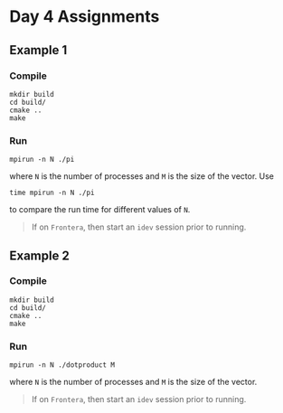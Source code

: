 # Day 4 Assignments

## Example 1

### Compile
```
mkdir build
cd build/
cmake ..
make 
```

### Run
```
mpirun -n N ./pi
```
where `N` is the number of processes and `M` is the size of the vector. Use
```
time mpirun -n N ./pi
```
to compare the run time for different values of `N`.

> If on `Frontera`, then start an `idev` session prior to running. 


## Example 2

### Compile
```
mkdir build
cd build/
cmake ..
make 
```

### Run
```
mpirun -n N ./dotproduct M
```
where `N` is the number of processes and `M` is the size of the vector.

> If on `Frontera`, then start an `idev` session prior to running. 
